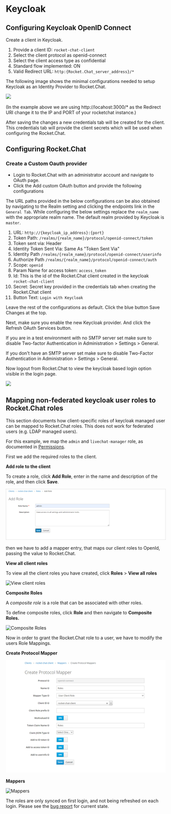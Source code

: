 # Keycloak

## Configuring Keycloak OpenID Connect

Create a client in Keycloak.

1. Provide a client ID: `rocket-chat-client`
2. Select the client protocol as openid-connect
3. Select the client access type as confidential
4. Standard flow implemented: ON
5. Valid Redirect URL: `http:{Rocket.Chat_server_address}/*`

The following image shows the minimal configurations needed to setup Keycloak as an Identity Provider to Rocket.Chat.

![](../../../../../.gitbook/assets/client\_configurations.png)

(In the example above we are using http://locahost:3000/\* as the Redirect URI change it to the IP and PORT of your rocketchat instance.)

After saving the changes a new credentials tab will be created for the client. This credentials tab will provide the client secrets which will be used when configuring the Rocket.Chat.

## Configuring Rocket.Chat

### Create a Custom Oauth provider

* Login to Rocket.Chat with an administrator account and navigate to OAuth page.
* Click the Add custom OAuth button and provide the following configurations

The URL paths provided in the below configurations can be also obtained by navigating to the Realm setting and clicking the endpoints link in the `General Tab`. While configuring the below settings replace the `realm_name` with the appropriate realm name. The default realm provided by Keycloak is `master`.

1. URL: `http://{keycloak_ip_address}:{port}`
2. Token Path: `/realms/{realm_name}/protocol/openid-connect/token`
3. Token sent via: Header
4. Identity Token Sent Via: Same As "Token Sent Via"
5. Identity Path `/realms/{realm_name}/protocol/openid-connect/userinfo`
6. Authorize Path `/realms/{realm_name}/protocol/openid-connect/auth`
7. Scope: `openid`
8. Param Name for access token: `access_token`
9. Id: This is the id of the Rocket.Chat client created in the keycloak `rocket-chat-client`
10. Secret: Secret key provided in the credentials tab when creating the Rocket.Chat client
11. Button Text: `Login with Keycloak`

Leave the rest of the configurations as default. Click the blue button Save Changes at the top.

Next, make sure you enable the new Keycloak provider. And click the Refresh OAuth Services button.

If you are in a test environment with no SMTP server set make sure to disable Two-factor Authentication in Administration > Settings > General.

If you don't have an SMTP server set make sure to disable Two-Factor Authentication in Administration > Settings > General.

Now logout from Rocket.Chat to view the keycloak based login option visible in the login page.

![](../../../../../.gitbook/assets/keycloak\_federation.png)

## Mapping non-federated keycloak user roles to Rocket.Chat roles

This section documents how client-specific roles of keycloak managed user can be mapped to Rocket.Chat roles. This does not work for federated users (e.g. LDAP managed users).

For this example, we map the `admin` and `livechat-manager` role, as documented in [Permissions](https://docs.rocket.chat/administrator-guides/permissions/).

First we add the required roles to the client.

**Add role to the client**

To create a role, click **Add Role**, enter in the name and description of the role, and then click **Save**.

![Add Role](<../../../../../.gitbook/assets/Add role.jpg>)

then we have to add a mapper entry, that maps our client roles to OpenId, passing the value to Rocket.Chat.

**View all client roles**

To view all the client roles you have created, click **Roles** > **View all roles**

![View client roles](<../../../../../.gitbook/assets/Keyclock\_Client Roles\_31052022.jpg>)

**Composite Roles**

A _composite role_ is a role that can be associated with other roles.

To define composite roles, click **Role** and then navigate to **Composite** **Roles.**

![Composite Roles](<../../../../../.gitbook/assets/keycloak\_CompositeRoles\_31052022 (1).jpg>)

Now in order to grant the Rocket.Chat role to a user, we have to modify the users Role Mappings.

**Create Protocol Mapper**

![Create Protocol Mapper](../../../../../.gitbook/assets/Createprotocalmapping.jpg)

**Mappers**

![Mappers](<../../../../../.gitbook/assets/30052022\_User Mapper.jpg>)

The roles are only synced on first login, and not being refreshed on each login. Please see the [bug report](https://github.com/RocketChat/Rocket.Chat/issues/15225) for current state.
